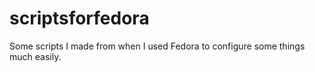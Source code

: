 # scriptsforfedora
Some scripts I made from when I used Fedora to configure some things much easily.
